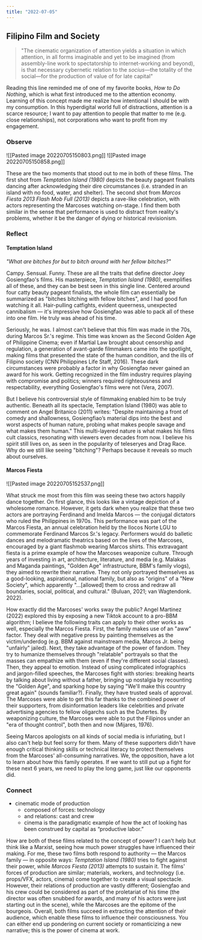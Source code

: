 ```yaml
---
title: "2022-07-05"
---
```

## Filipino Film and Society
> "The cinematic organization of attention yields a situation in which attention, in all forms imaginable and yet to be imagined (from assembly-line work to spectatorship to internet-working and beyond), is that necessary cybernetic relation to the *socius*—the totality of the social—for the production of value of for late capital"

Reading this line reminded me of one of my favorite books, *How to Do Nothing*, which is what first introduced me to the attention economy. Learning of this concept made me realize how intentional I should be with my consumption. In this hyperdigital world full of distractions, attention is a scarce resource; I want to pay attention to people that matter to me (e.g. close relationships), not corporations who want to profit from my engagement.

### Observe

![[Pasted image 20220705150803.png]]
![[Pasted image 20220705150858.png]]


These are the two moments that stood out to me in both of these films. The first shot from *Temptation Island (1980)* depicts the beauty pageant finalists dancing after acknowledging their dire circumstances (i.e. stranded in an island with no food, water, and shelter). The second shot from *Marcos Fiesta 2013 Flash Mob Full (2013)* depicts a rave-like celebration, with actors representing the Marcoses watching on-stage. I find them both similar in the sense that performance is used to distract from reality's problems, whether it be the danger of dying or historical revisionism.

### Reflect
#### Temptation Island
_"What are bitches for but to bitch around with her fellow bitches?"_

Campy. Sensual. Funny. These are all the traits that define director Joey Gosiengfao's films. His masterpiece, *Temptation Island (1980)*, exemplifies all of these, and they can be best seen in this single line. Centered around four catty beauty pageant finalists, the whole film can essentially be summarized as "bitches bitching with fellow bitches", and I had good fun watching it all. Hair-pulling catfights, evident queerness, unexpected cannibalism — it's impressive how Gosiengfao was able to pack all of these into one film. He truly was ahead of his time.

Seriously, he was. I almost can't believe that this film was made in the 70s, during Marcos Sr.'s regime. This time was known as the Second Golden Age of Philippine Cinema; even if Martial Law brought about censorship and regulation, a generation of avant-garde filmmakers came into the spotlight, making films that presented the state of the human condition, and the ills of Filipino society (CNN Philippines Life Staff, 2016). These dark circumstances were probably a factor in why Gosiengfao never gained an award for his work. Getting recognized in the film industry requires playing with compromise and politics; winners required righteousness and respectability, everything Gosiengfao's films were not (Vera, 2007). 

But I believe his controversial style of filmmaking enabled him to be truly authentic.  Beneath all its spectacle, Temptation Island (1980) was able to comment on 
Angel Britanico (2011) writes: "Despite maintaining a front of comedy and shallowness, Gosiengfiao’s material dips into the best and worst aspects of human nature, probing what makes people savage and what makes them human." This multi-layered nature is what makes his films cult classics, resonating with viewers even decades from now. I believe his spirit still lives on, as seen in the popularity of teleseryes and Drag Race. Why do we still like seeing "bitching"? Perhaps because it reveals so much about ourselves.


#### Marcos Fiesta
![[Pasted image 20220705152537.png]]



What struck me most from this film was seeing these two actors happily dance together. On first glance, this looks like a vintage depiction of a wholesome romance. However, it gets dark when you realize that these two actors are portraying Ferdinand and Imelda Marcos — the conjugal dictators who ruled the Philippines in 1970s. This performance was part of the Marcos Fiesta, an annual celebration held by the Ilocos Norte LGU to commemorate Ferdinand Marcos Sr.'s legacy. Performers would do balletic dances and melodramatic theatrics based on the lives of the Marcoses, encouraged by a giant flashmob wearing Marcos shirts. This extravagant fiesta is a prime example of how the Marcoses weaponize culture. Through years of investing in art, architecture, literature, and media (e.g. Malakas and Maganda paintings, "Golden Age" infrastructure, BBM's family vlogs), they aimed to rewrite their narrative. They not only portrayed themselves as a good-looking, aspirational, national family, but also as "origins" of a "New Society", which apparently "...[allowed] them to cross and redraw all boundaries, social, political, and cultural." (Buluan, 2021; van Wagtendonk. 2022). 

How exactly did the Marcoses' works sway the public? Angel Martinez (2022) explored this by exposing a new Tiktok account to a pro-BBM algorithm; I believe the following traits can apply to their other works as well, especially the Marcos Fiesta. First, the family makes use of an "aww" factor. They deal with negative press by painting themselves as the victim/underdog (e.g. BBM against mainstream media, Marcos Jr. being "unfairly" jailed). Next, they take advantage of the power of fandom. They try to humanize themselves through "relatable" portrayals so that the masses can empathize with them (even if they're different social classes). Then, they appeal to emotion. Instead of using complicated infographics and jargon-filled speeches, the Marcoses fight with stories: breaking hearts by talking about living without a father, bringing up nostalgia by recounting the "Golden Age", and sparking hope by saying "We'll make this country great again" (sounds familiar?). Finally, they have trusted seals of approval. The Marcoses were able to get this far thanks to the combined power of their supporters, from disinformation leaders like celebrities and private advertising agencies to fellow oligarchs such as the Dutertes. By weaponizing culture, the Marcoses were able to put the Filipinos under an "era of thought control", both then and now (Mijares, 1976).

Seeing Marcos apologists on all kinds of social media is infuriating, but I also can't help but feel sorry for them. Many of these supporters didn't have enough critical thinking skills or technical literacy to protect themselves from the Marcoses' all-consuming narratives. We, the opposition, have a lot to learn about how this family operates. If we want to still put up a fight for these next 6 years, we need to play the long game, just like our opponents did.


### Connect
- cinematic mode of production
	- composed of forces: technology
	- and relations: cast and crew
	- cinema is the paradigmatic example of how the act of looking has been construed by capital as “productive labor.”


How are both of these films related to the concept of power? I can't help but think like a Marxist, seeing how much power struggles have influenced their making. For me, these two films both respond to authority — the Marcos family — in opposite ways: *Temptation Island (1980)* tries to fight against their power, while *Marcos Fiesta (2013)* attempts to sustain it. The films' forces of production are similar; materials, workers, and technology (i.e. props/VFX, actors, cinema) come together to create a visual spectacle. However, their relations of production are vastly different; Gosiengfao and his crew could be considered as part of the proletariat of his time (the director was often snubbed for awards, and many of his actors were just starting out in the scene), while the Marcoses are the epitome of the bourgeois. Overall, both films succeed in extracting the attention of their audience, which enable these films to influence their consciousness. You can either end up pondering on current society or romanticizing a new narrative; this is the power of cinema at work.


